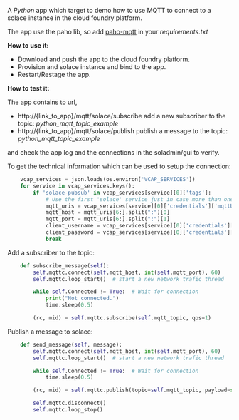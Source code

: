 A *Python* app which target to demo how to use MQTT to connect to a solace instance in the cloud foundry platform.

The app use the paho lib, so add [paho-mqtt](https://github.com/eclipse/paho.mqtt.python) in your *requirements.txt*

**How to use it:**

- Download and push the app to the cloud foundry platform.
- Provision and solace instance and bind to the app.
- Restart/Restage the app.

**How to test it:**

The app contains to url,

- http://{link_to_app}/mqtt/solace/subscribe add a new subscriber to the topic: _python_mqtt_topic_example_
- http://{link_to_app}/mqtt/solace/publish publish a message to the topic: _python_mqtt_topic_example_

and check the app log and the connections in the soladmin/gui to verify.
 
To get the technical information which can be used to setup the connection:

```python
    vcap_services = json.loads(os.environ['VCAP_SERVICES'])
    for service in vcap_services.keys():
        if 'solace-pubsub' in vcap_services[service][0]['tags']:
            # Use the first 'solace' service just in case more than one solace are been binded to this app.
            mqtt_uris = vcap_services[service][0]['credentials']['mqttUris'][0]  # format is tcp://ip_address:port
            mqtt_host = mqtt_uris[6:].split(":")[0]
            mqtt_port = mqtt_uris[6:].split(":")[1]
            client_username = vcap_services[service][0]['credentials']['clientUsername']
            client_password = vcap_services[service][0]['credentials']['clientPassword']
            break
```

Add a subscriber to the topic:
```python
    def subscribe_message(self):
        self.mqttc.connect(self.mqtt_host, int(self.mqtt_port), 60)
        self.mqttc.loop_start()  # start a new network trafic thread

        while self.Connected != True:  # Wait for connection
            print("Not connected.")
            time.sleep(0.5)

        (rc, mid) = self.mqttc.subscribe(self.mqtt_topic, qos=1)
```

Publish a message to solace:
```python
    def send_message(self, message):
        self.mqttc.connect(self.mqtt_host, int(self.mqtt_port), 60)
        self.mqttc.loop_start()  # start a new network trafic thread

        while self.Connected != True:  # Wait for connection
            time.sleep(0.5)

        (rc, mid) = self.mqttc.publish(topic=self.mqtt_topic, payload=str(message), retain=True)

        self.mqttc.disconnect()
        self.mqttc.loop_stop()
```
